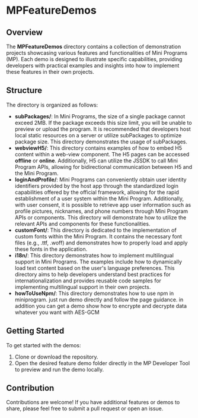 # MPFeatureDemos

## Overview

The **MPFeatureDemos** directory contains a collection of demonstration projects showcasing various features and functionalities of Mini Programs (MP). Each demo is designed to illustrate specific capabilities, providing developers with practical examples and insights into how to implement these features in their own projects.

## Structure

The directory is organized as follows:

- **subPackages/**: In Mini Programs, the size of a single package cannot exceed 2MB. If the package exceeds this size limit, you will be unable to preview or upload the program. It is recommended that developers host local static resources on a server or utilize subPackages to optimize package size. This directory demonstrates the usage of subPackages.
- **webviewH5/**: This directory contains examples of how to embed H5 content within a web-view component. The H5 pages can be accessed **offline** or **online**. Additionally, H5 can utilize the JSSDK to call Mini Program APIs, allowing for bidirectional communication between H5 and the Mini Program.
- **loginAndProfile/**: Mini Programs can conveniently obtain user identity identifiers provided by the host app through the standardized login capabilities offered by the official framework, allowing for the rapid establishment of a user system within the Mini Program. Additionally, with user consent, it is possible to retrieve app user information such as profile pictures, nicknames, and phone numbers through Mini Program APIs or components. This directory will demonstrate how to utilize the relevant APIs and components for these functionalities.
- **customFont/**: This directory is dedicated to the implementation of custom fonts within the Mini Program. It contains the necessary font files (e.g., .ttf, .woff) and demonstrates how to properly load and apply these fonts in the application.
- **i18n/**: This directory demonstrates how to implement multilingual support in Mini Programs. The examples include how to dynamically load text content based on the user's language preferences. This directory aims to help developers understand best practices for internationalization and provides reusable code samples for implementing multilingual support in their own projects.
- **howToUseNpm/**: This directory demonstrates how to use npm in miniprogram. just run demo directly and follow the page guidance. in addition you can get a demo show how to encrypte and decrypte data whatever you want with AES-GCM

## Getting Started

To get started with the demos:

1. Clone or download the repository.
2. Open the desired feature demo folder directly in the MP Developer Tool to preview and run the demo locally.

## Contribution

Contributions are welcome! If you have additional features or demos to share, please feel free to submit a pull request or open an issue.